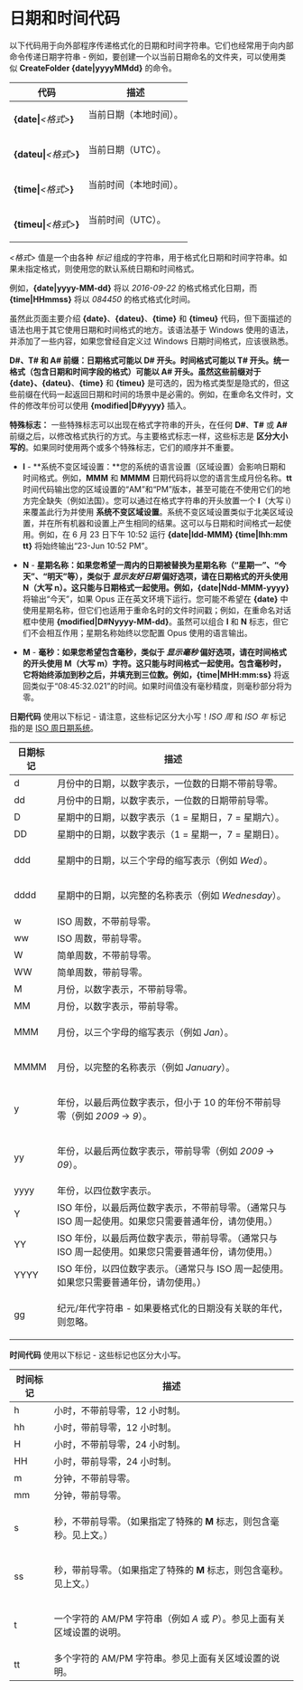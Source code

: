 # 日期和时间代码

以下代码用于向外部程序传递格式化的日期和时间字符串。它们也经常用于向内部命令传递日期字符串 - 例如，要创建一个以当前日期命名的文件夹，可以使用类似 **CreateFolder {date\|yyyyMMdd}** 的命令。

<table>
<thead><tr><th>
代码</th><th>
描述
</th></tr></thead><tbody><tr><td>

**{date\|***\<格式\>***}**</td><td>
当前日期（本地时间）。
</td></tr><tr><td>

**{dateu\|***\<格式\>***}**</td><td>
当前日期（UTC）。
</td></tr><tr><td>

**{time\|***\<格式\>***}**</td><td>
当前时间（本地时间）。
</td></tr><tr><td>

**{timeu\|***\<格式\>***}**</td><td>
当前时间（UTC）。
</td></tr></tbody>
</table>

*\<格式\>* 值是一个由各种 *标记* 组成的字符串，用于格式化日期和时间字符串。如果未指定格式，则使用您的默认系统日期和时间格式。

例如，**{date\|yyyy-MM-dd}** 将以 *2016-09-22* 的格式格式化日期，而 **{time\|HHmmss}** 将以 *084450* 的格式格式化时间。

虽然此页面主要介绍 **{date}**、**{dateu}**、**{time}** 和 **{timeu}** 代码，但下面描述的语法也用于其它使用日期和时间格式的地方。该语法基于 Windows 使用的语法，并添加了一些内容，如果您曾经自定义过 Windows 日期时间格式，应该很熟悉。

**D#、T# 和 A# 前缀：**日期格式可能以 **D#** 开头。时间格式可能以 **T#** 开头。统一格式（包含日期和时间字段的格式）可能以 **A#** 开头。虽然这些前缀对于 **{date}**、**{dateu}**、**{time}** 和 **{timeu}** 是可选的，因为格式类型是隐式的，但这些前缀在代码一起返回日期和时间的场景中是必需的。例如，在重命名文件时，文件的修改年份可以使用 **{modified\|D#yyyy}** 插入。

**特殊标志：** 一些特殊标志可以出现在格式字符串的开头，在任何 **D#**、**T#** 或 **A#** 前缀之后，以修改格式执行的方式。与主要格式标志一样，这些标志是 **区分大小写的**。如果同时使用两个或多个特殊标志，它们的顺序并不重要。

- **I** - **系统不变区域设置：**您的系统的语言设置（区域设置）会影响日期和时间格式。例如，**MMM** 和 **MMMM** 日期代码将以您的语言生成月份名称。**tt** 时间代码输出您的区域设置的“AM”和“PM”版本，甚至可能在不使用它们的地方完全缺失（例如法国）。您可以通过在格式字符串的开头放置一个 **I**（大写 i）来覆盖此行为并使用 **系统不变区域设置**。系统不变区域设置类似于北美区域设置，并在所有机器和设置上产生相同的结果。这可以与日期和时间格式一起使用。例如，在 6 月 23 日下午 10:52 运行 **{date\|Idd-MMM} {time\|Ihh:mm tt}** 将始终输出“23-Jun 10:52 PM”。

- **N** - **星期名称：**如果您希望一周内的日期被替换为星期名称（“星期一”、“今天”、“明天”等），类似于 *显示友好日期* 偏好选项，请在日期格式的开头使用 **N**（大写 n）。这只能与日期格式一起使用。例如，**{date\|Ndd-MMM-yyyy}** 将输出“今天”，如果 Opus 正在英文环境下运行。您可能不希望在 **{date}** 中使用星期名称，但它们也适用于重命名时的文件时间戳；例如，在重命名对话框中使用 **{modified\|D#Nyyyy-MM-dd}**。虽然可以组合 **I** 和 **N** 标志，但它们不会相互作用；星期名称始终以您配置 Opus 使用的语言输出。

- **M** - **毫秒：**如果您希望包含毫秒，类似于 *显示毫秒* 偏好选项，请在时间格式的开头使用 **M**（大写 m）字符。这只能与时间格式一起使用。包含毫秒时，它将始终添加到秒之后，并填充到三位数。例如，**{time\|MHH:mm:ss}** 将返回类似于“08:45:32.021”的时间。如果时间值没有毫秒精度，则毫秒部分将为零。

**日期代码** 使用以下标记 - 请注意，这些标记区分大小写！*ISO 周* 和 *ISO 年* 标记指的是 [ISO 周日期系统](http://en.wikipedia.org/wiki/ISO_week_date)。

<table>
<thead><tr><th>
日期标记</th><th>
描述
</th></tr></thead><tbody><tr><td>
d</td><td>
月份中的日期，以数字表示，一位数的日期不带前导零。
</td></tr><tr><td>
dd</td><td>
月份中的日期，以数字表示，一位数的日期带前导零。
</td></tr><tr><td>
D</td><td>
星期中的日期，以数字表示（1 = 星期日，7 = 星期六）。
</td></tr><tr><td>
DD</td><td>
星期中的日期，以数字表示（1 = 星期一，7 = 星期日）。
</td></tr><tr><td>
ddd</td><td>

星期中的日期，以三个字母的缩写表示（例如 *Wed*）。
</td></tr><tr><td>
dddd</td><td>

星期中的日期，以完整的名称表示（例如 *Wednesday*）。
</td></tr><tr><td>
w</td><td>
ISO 周数，不带前导零。
</td></tr><tr><td>
ww</td><td>
ISO 周数，带前导零。
</td></tr><tr><td>
W</td><td>
简单周数，不带前导零。
</td></tr><tr><td>
WW</td><td>
简单周数，带前导零。
</td></tr><tr><td>
M</td><td>
月份，以数字表示，不带前导零。
</td></tr><tr><td>
MM</td><td>
月份，以数字表示，带前导零。
</td></tr><tr><td>
MMM</td><td>

月份，以三个字母的缩写表示（例如 *Jan*）。
</td></tr><tr><td>
MMMM</td><td>

月份，以完整的名称表示（例如 *January*）。
</td></tr><tr><td>
y</td><td>

年份，以最后两位数字表示，但小于 10 的年份不带前导零（例如 *2009* -\> *9*）。
</td></tr><tr><td>
yy</td><td>

年份，以最后两位数字表示，带前导零（例如 *2009* -\> *09*）。
</td></tr><tr><td>
yyyy</td><td>
年份，以四位数字表示。
</td></tr><tr><td>
Y</td><td>
ISO 年份，以最后两位数字表示，不带前导零。（通常只与 ISO 周一起使用。如果您只需要普通年份，请勿使用。）
</td></tr><tr><td>
YY</td><td>
ISO 年份，以最后两位数字表示，带前导零。（通常只与 ISO 周一起使用。如果您只需要普通年份，请勿使用。）
</td></tr><tr><td>
YYYY</td><td>
ISO 年份，以四位数字表示。（通常只与 ISO 周一起使用。如果您只需要普通年份，请勿使用。）
</td></tr><tr><td>
gg</td><td>

纪元/年代字符串 - 如果要格式化的日期没有关联的年代，则忽略。
</td></tr></tbody>
</table>

**时间代码** 使用以下标记 - 这些标记也区分大小写。

<table>
<thead><tr><th>
时间标记</th><th>
描述
</th></tr></thead><tbody><tr><td>
h</td><td>
小时，不带前导零，12 小时制。
</td></tr><tr><td>
hh</td><td>
小时，带前导零，12 小时制。
</td></tr><tr><td>
H</td><td>
小时，不带前导零，24 小时制。
</td></tr><tr><td>
HH</td><td>
小时，带前导零，24 小时制。
</td></tr><tr><td>
m</td><td>
分钟，不带前导零。
</td></tr><tr><td>
mm</td><td>
分钟，带前导零。
</td></tr><tr><td>
s</td><td>

秒，不带前导零。（如果指定了特殊的 **M** 标志，则包含毫秒。见上文。）
</td></tr><tr><td>
ss</td><td>

秒，带前导零。（如果指定了特殊的 **M** 标志，则包含毫秒。见上文。）
</td></tr><tr><td>
t</td><td>

一个字符的 AM/PM 字符串（例如 *A* 或 *P*）。参见上面有关区域设置的说明。
</td></tr><tr><td>
tt</td><td>
多个字符的 AM/PM 字符串。参见上面有关区域设置的说明。
</td></tr></tbody>
</table>